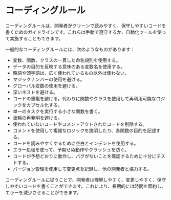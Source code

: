# コーディングルール

コーディングルールは、開発者がクリーンで読みやすく、保守しやすいコードを書くためのガイドラインです。これらは手動で遵守するか、自動化ツールを使って実施することもできます。

一般的なコーディングルールには、次のようなものがあります：

- 変数、関数、クラスの一貫した命名規則を使用する。
- データの目的を反映する意味のある変数名を使用する。
- 略語や頭字語は、広く使われているもの以外は使わない。
- マジックナンバーの使用を避ける。
- グローバル変数の使用を避ける。
- 深いネストを避ける。
- コードの重複を避ける。代わりに関数やクラスを使用して再利用可能なロジックをカプセル化する。
- 単一のタスクを実行する小さな関数を書く。
- 車輪の再発明を避ける。
- 使われていないコードやコメントアウトされたコードを削除する。
- コメントを使用して複雑なロジックを説明したり、各関数の目的を記述する。
- コードを読みやすくするために空白とインデントを使用する。
- エラー処理を使って、予期せぬ動作やクラッシュを防ぐ。
- コードが予想どおりに動作し、バグがないことを確認するために十分にテストする。
- バージョン管理を使用して変更点を記録し、他の開発者と協力する。

コーディングルールに従うことで、開発者は理解しやすく、変更しやすく、保守しやすいコードを書くことができます。これにより、長期的には時間を節約し、エラーを減少させることができます。